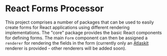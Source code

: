 # React Forms Processor

This project comprises a number of packages that can be used to easily create forms for React applications using different rendering implementations. The "core" package provides the basic React components for defining forms. The main `Form` component can then be assigned a `renderer` for rendering the fields in the form (currently only an [Atlaskit](https://atlaskit.atlassian.com/) renderer is provided - other renderers will be added soon).
